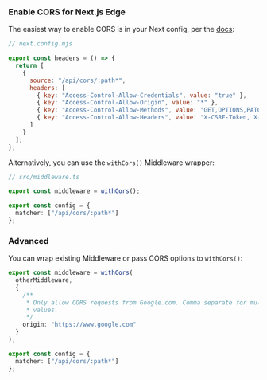 ### Enable CORS for Next.js Edge

The easiest way to enable CORS is in your Next config, per the
[docs](https://vercel.com/guides/how-to-enable-cors):

```js
// next.config.mjs

export const headers = () => {
  return [
    {
      source: "/api/cors/:path*",
      headers: [
        { key: "Access-Control-Allow-Credentials", value: "true" },
        { key: "Access-Control-Allow-Origin", value: "*" },
        { key: "Access-Control-Allow-Methods", value: "GET,OPTIONS,PATCH,DELETE,POST,PUT" },
        { key: "Access-Control-Allow-Headers", value: "X-CSRF-Token, X-Requested-With, Accept, Accept-Version, Content-Length, Content-MD5, Content-Type, Date, X-Api-Version" },
      ]
    }
  ];
};
```

Alternatively, you can use the `withCors()` Middleware wrapper:

```ts
// src/middleware.ts

export const middleware = withCors();

export const config = {
  matcher: ["/api/cors/:path*"]
};
```

### Advanced

You can wrap existing Middleware or pass CORS options to `withCors()`:

```ts
export const middleware = withCors(
  otherMiddleware,
  {
    /**
     * Only allow CORS requests from Google.com. Comma separate for multiple
     * values.
     */
    origin: "https://www.google.com"
  }
);

export const config = {
  matcher: ["/api/cors/:path*"]
};
```